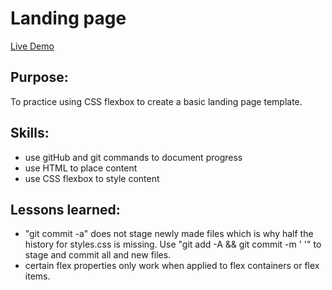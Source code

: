 # Landing page
[Live Demo](https://strallia.github.io/landing-page/)

## Purpose:
To practice using CSS flexbox to create a basic landing page template.

## Skills:
- use gitHub and git commands to document progress
- use HTML to place content
- use CSS flexbox to style content

## Lessons learned:
- "git commit -a" does not stage newly made files which is why half the history for styles.css is missing. Use "git add -A && git commit -m ' '" to stage and commit all and new files.
- certain flex properties only work when applied to flex containers or flex items.
